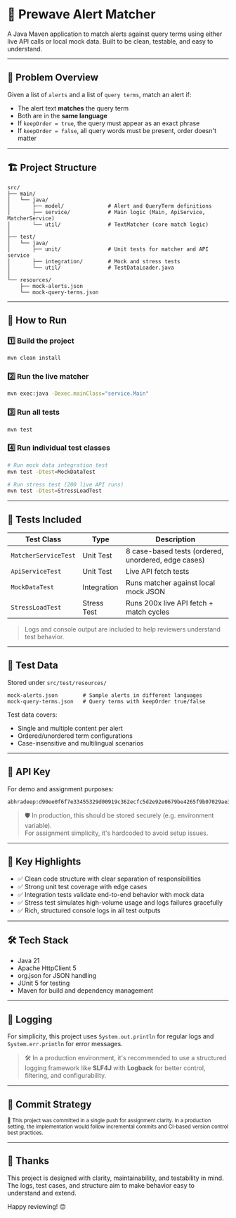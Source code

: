 # 🚨 Prewave Alert Matcher

A Java Maven application to match alerts against query terms using either live API calls or local mock data. Built to be clean, testable, and easy to understand.

---

## 🧠 Problem Overview

Given a list of `alerts` and a list of `query terms`, match an alert if:
- The alert text **matches** the query term
- Both are in the **same language**
- If `keepOrder = true`, the query must appear as an exact phrase
- If `keepOrder = false`, all query words must be present, order doesn't matter

---

## 🏗️ Project Structure

```
src/
├── main/
│   └── java/
│       ├── model/              # Alert and QueryTerm definitions
│       ├── service/            # Main logic (Main, ApiService, MatcherService)
│       └── util/               # TextMatcher (core match logic)
│
├── test/
│   └── java/
│       ├── unit/               # Unit tests for matcher and API service
│       ├── integration/        # Mock and stress tests
│       └── util/               # TestDataLoader.java
│
└── resources/
    ├── mock-alerts.json
    └── mock-query-terms.json
```

---

## 🚀 How to Run

### 1️⃣ Build the project

```bash
mvn clean install
```

### 2️⃣ Run the live matcher

```bash
mvn exec:java -Dexec.mainClass="service.Main"
```

### 3️⃣ Run all tests

```bash
mvn test
```

### 4️⃣ Run individual test classes

```bash
# Run mock data integration test
mvn test -Dtest=MockDataTest

# Run stress test (200 live API runs)
mvn test -Dtest=StressLoadTest
```

---

## 🧪 Tests Included

| Test Class            | Type           | Description                              |
|------------------------|----------------|------------------------------------------|
| `MatcherServiceTest`  | Unit Test      | 8 case-based tests (ordered, unordered, edge cases) |
| `ApiServiceTest`      | Unit Test      | Live API fetch tests                     |
| `MockDataTest`        | Integration    | Runs matcher against local mock JSON     |
| `StressLoadTest`      | Stress Test    | Runs 200x live API fetch + match cycles  |

> Logs and console output are included to help reviewers understand test behavior.

---

## 📂 Test Data

Stored under `src/test/resources/`

```text
mock-alerts.json        # Sample alerts in different languages
mock-query-terms.json   # Query terms with keepOrder true/false
```

Test data covers:
- Single and multiple content per alert
- Ordered/unordered term configurations
- Case-insensitive and multilingual scenarios

---

## 🔐 API Key

For demo and assignment purposes:

```text
abhradeep:d90ee0f6f7e33455329d00919c362ecfc5d2e92e0679be4265f9b07029ae3e30
```

> 🛡 In production, this should be stored securely (e.g. environment variable).  
> For assignment simplicity, it's hardcoded to avoid setup issues.

---

## 📌 Key Highlights

- ✅ Clean code structure with clear separation of responsibilities
- ✅ Strong unit test coverage with edge cases
- ✅ Integration tests validate end-to-end behavior with mock data
- ✅ Stress test simulates high-volume usage and logs failures gracefully
- ✅ Rich, structured console logs in all test outputs

---

## 🛠 Tech Stack

- Java 21
- Apache HttpClient 5
- org.json for JSON handling
- JUnit 5 for testing
- Maven for build and dependency management

---

## 🔧 Logging

For simplicity, this project uses `System.out.println` for regular logs and `System.err.println` for error messages.

> 🛠 In a production environment, it's recommended to use a structured logging framework like **SLF4J** with **Logback** for better control, filtering, and configurability.

---

## 📎 Commit Strategy

<sub>📌 This project was committed in a single push for assignment clarity. In a production setting, the implementation would follow incremental commits and CI-based version control best practices.</sub>

---

## 🙌 Thanks

This project is designed with clarity, maintainability, and testability in mind.
The logs, test cases, and structure aim to make behavior easy to understand and extend.

Happy reviewing! 😊
